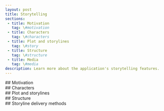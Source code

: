 ```yaml
---
layout: post
title: Storytelling
sections:
 - title: Motivation
   tag: \#motivation
 - title: Characters
   tag: \#characters
 - title: Plot and storylines
   tag: \#story
 - title: Structure
   tag: \#structure
 - title: Media
   tag: \#media
description: Learn more about the application's storytelling features.
---
```


<div id=“motivation”></div>
## Motivation

<div id=“characters”></div>
## Characters

<div id=“story”></div>
## Plot and storylines

<div id=“structure”></div>
## Structure

<div id=“media”></div>
## Storyline delivery methods

